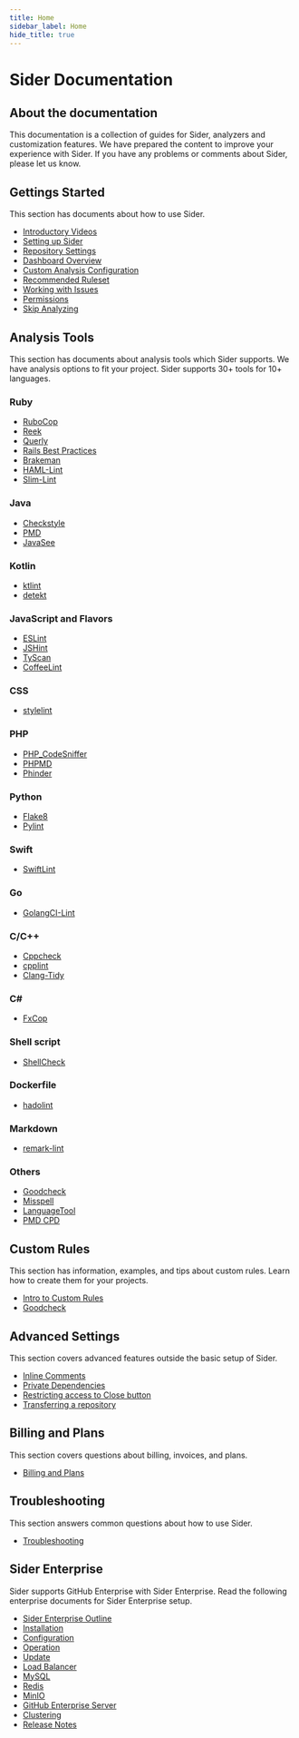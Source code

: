 ```yaml
---
title: Home
sidebar_label: Home
hide_title: true
---
```


# Sider Documentation

## About the documentation

This documentation is a collection of guides for Sider, analyzers and customization features.
We have prepared the content to improve your experience with Sider. If you have any problems or comments about Sider, please let us know.

## Gettings Started

This section has documents about how to use Sider.

- [Introductory Videos](./getting-started/intro-videos.md)
- [Setting up Sider](./getting-started/setup.md)
- [Repository Settings](./getting-started/repository-settings.md)
- [Dashboard Overview](./getting-started/dashboard.md)
- [Custom Analysis Configuration](./getting-started/custom-configuration.md)
- [Recommended Ruleset](./getting-started/recommended-rules.md)
- [Working with Issues](./getting-started/working-with-issues.md)
- [Permissions](./getting-started/permissions.md)
- [Skip Analyzing](./getting-started/skip-analyzing.md)

## Analysis Tools

This section has documents about analysis tools which Sider supports. We have analysis options to fit your project. Sider supports 30+ tools for 10+ languages.

### Ruby

- [RuboCop](./tools/ruby/rubocop.md)
- [Reek](./tools/ruby/reek.md)
- [Querly](./tools/ruby/querly.md)
- [Rails Best Practices](./tools/ruby/rails-best-practices.md)
- [Brakeman](./tools/ruby/brakeman.md)
- [HAML-Lint](./tools/ruby/haml-lint.md)
- [Slim-Lint](./tools/ruby/slim-lint.md)

### Java

- [Checkstyle](./tools/java/checkstyle.md)
- [PMD](./tools/java/pmd.md)
- [JavaSee](./tools/java/javasee.md)

### Kotlin

- [ktlint](./tools/kotlin/ktlint.md)
- [detekt](./tools/kotlin/detekt.md)

### JavaScript and Flavors

- [ESLint](./tools/javascript/eslint.md)
- [JSHint](./tools/javascript/jshint.md)
- [TyScan](./tools/javascript/tyscan.md)
- [CoffeeLint](./tools/javascript/coffeelint.md)

### CSS

- [stylelint](./tools/css/stylelint.md)

### PHP

- [PHP_CodeSniffer](./tools/php/code-sniffer.md)
- [PHPMD](./tools/php/phpmd.md)
- [Phinder](./tools/php/phinder.md)

### Python

- [Flake8](./tools/python/flake8.md)
- [Pylint](./tools/python/pylint.md)

### Swift

- [SwiftLint](./tools/swift/swiftlint.md)

### Go

- [GolangCI-Lint](./tools/go/golangci-lint.md)

### C/C++

- [Cppcheck](./tools/cplusplus/cppcheck.md)
- [cpplint](./tools/cplusplus/cpplint.md)
- [Clang-Tidy](./tools/cplusplus/clang-tidy.md)

<!-- prettier-ignore-start -->

### C\#

<!-- prettier-ignore-end -->

- [FxCop](./tools/csharp/fxcop.md)

### Shell script

- [ShellCheck](./tools/shellscript/shellcheck.md)

### Dockerfile

- [hadolint](./tools/dockerfile/hadolint.md)

### Markdown

- [remark-lint](./tools/markdown/remark-lint.md)

### Others

- [Goodcheck](./tools/others/goodcheck.md)
- [Misspell](./tools/others/misspell.md)
- [LanguageTool](./tools/others/languagetool.md)
- [PMD CPD](./tools/others/pmd-cpd.md)

## Custom Rules

This section has information, examples, and tips about custom rules. Learn how to create them for your projects.

- [Intro to Custom Rules](./custom-rules/introduction-to-custom-rules.md)
- [Goodcheck](./custom-rules/goodcheck.md)

## Advanced Settings

This section covers advanced features outside the basic setup of Sider.

- [Inline Comments](./advanced-settings/inline-comments.md)
- [Private Dependencies](./advanced-settings/private-dependencies.md)
- [Restricting access to Close button](./advanced-settings/restricting-access-to-close-button.md)
- [Transferring a repository](./advanced-settings/transferring-a-repository.md)

## Billing and Plans

This section covers questions about billing, invoices, and plans.

- [Billing and Plans](./billing-and-plans.md)

## Troubleshooting

This section answers common questions about how to use Sider.

- [Troubleshooting](./troubleshooting.md)

## Sider Enterprise

Sider supports GitHub Enterprise with Sider Enterprise.
Read the following enterprise documents for Sider Enterprise setup.

- [Sider Enterprise Outline](./enterprise/index.md)
- [Installation](./enterprise/installation.md)
- [Configuration](./enterprise/config.md)
- [Operation](./enterprise/operation.md)
- [Update](./enterprise/updating.md)
- [Load Balancer](./enterprise/load-balancer.md)
- [MySQL](./enterprise/mysql.md)
- [Redis](./enterprise/redis.md)
- [MinIO](./enterprise/minio.md)
- [GitHub Enterprise Server](./enterprise/github.md)
- [Clustering](./enterprise/clustering.md)
- [Release Notes](./enterprise/releases/index.md)
